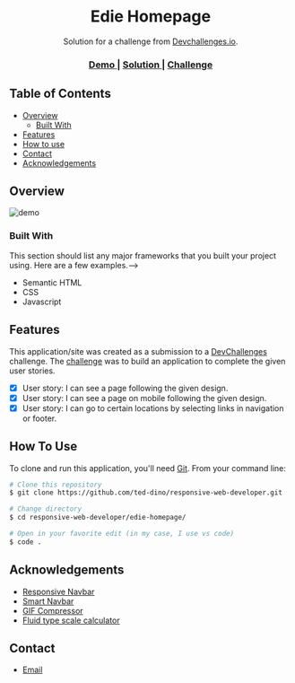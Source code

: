 <h1 align="center">Edie Homepage</h1>

<div align="center">
   Solution for a challenge from  <a href="http://devchallenges.io" target="_blank">Devchallenges.io</a>.
</div>

<div align="center">
  <h3>
    <a href="https://ted-dino.github.io/responsive-web-developer/edie-homepage/">
      Demo
    </a>
    <span> | </span>
    <a href="https://devchallenges.io/solutions/OBY4HrGIEvfL74IqXqF4">
      Solution
    </a>
    <span> | </span>
    <a href="https://devchallenges.io/challenges/xobQBuf8zWWmiYMIAZe0">
      Challenge
    </a>
  </h3>
</div>

## Table of Contents

- [Overview](#overview)
  - [Built With](#built-with)
- [Features](#features)
- [How to use](#how-to-use)
- [Contact](#contact)
- [Acknowledgements](#acknowledgements)

## Overview

![demo](https://user-images.githubusercontent.com/84649871/149305338-15afbb20-15a1-4e8e-ba9d-1a38201cdb49.gif)


### Built With

This section should list any major frameworks that you built your project using. Here are a few examples.-->

- Semantic HTML
- CSS
- Javascript

## Features

This application/site was created as a submission to a [DevChallenges](https://devchallenges.io/challenges) challenge. The [challenge](https://devchallenges.io/challenges/xobQBuf8zWWmiYMIAZe0) was to build an application to complete the given user stories.

- [x] User story: I can see a page following the given design.
- [x] User story: I can see a page on mobile following the given design. 
- [x] User story: I can go to certain locations by selecting links in navigation or footer. 

## How To Use

To clone and run this application, you'll need [Git](https://git-scm.com). From your command line:

```bash
# Clone this repository
$ git clone https://github.com/ted-dino/responsive-web-developer.git

# Change directory
$ cd responsive-web-developer/edie-homepage/

# Open in your favorite edit (in my case, I use vs code)
$ code .
```

## Acknowledgements
- [Responsive Navbar](https://www.youtube.com/results?search_query=kevin+powell+navbar)
- [Smart Navbar](https://css-tricks.com/creating-a-smart-navbar-with-vanilla-javascript/)
- [GIF Compressor](https://gifcompressor.com/) 
- [Fluid type scale calculator](https://utopia.fyi/type/calculator/)

## Contact

- <a href="mailto:ted23@tutanota.com">Email</a>

